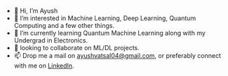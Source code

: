 - 👋 Hi, I’m Ayush
- 👀 I’m interested in Machine Learning, Deep Learning, Quantum Computing and a few other things.
- 🌱 I’m currently learning Quantum Machine Learning along with my Undergrad in Electronics.
- 💞️ looking to collaborate on ML/DL projects.
- 📫 Drop me a mail on ayushvatsal04@gmail.com, or preferably connect with me on [LinkedIn](https://www.linkedin.com/in/ayushvatsal/ "My LinkedIn").

<!---
Ayush863/Ayush863 is a ✨ special ✨ repository because its `README.md` (this file) appears on your GitHub profile.
You can click the Preview link to take a look at your changes.
--->
